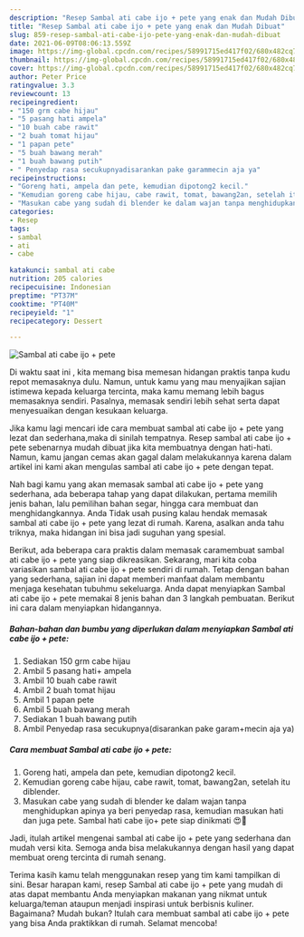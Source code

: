 ```yaml
---
description: "Resep Sambal ati cabe ijo + pete yang enak dan Mudah Dibuat"
title: "Resep Sambal ati cabe ijo + pete yang enak dan Mudah Dibuat"
slug: 859-resep-sambal-ati-cabe-ijo-pete-yang-enak-dan-mudah-dibuat
date: 2021-06-09T08:06:13.559Z
image: https://img-global.cpcdn.com/recipes/58991715ed417f02/680x482cq70/sambal-ati-cabe-ijo-pete-foto-resep-utama.jpg
thumbnail: https://img-global.cpcdn.com/recipes/58991715ed417f02/680x482cq70/sambal-ati-cabe-ijo-pete-foto-resep-utama.jpg
cover: https://img-global.cpcdn.com/recipes/58991715ed417f02/680x482cq70/sambal-ati-cabe-ijo-pete-foto-resep-utama.jpg
author: Peter Price
ratingvalue: 3.3
reviewcount: 13
recipeingredient:
- "150 grm cabe hijau"
- "5 pasang hati ampela"
- "10 buah cabe rawit"
- "2 buah tomat hijau"
- "1 papan pete"
- "5 buah bawang merah"
- "1 buah bawang putih"
- " Penyedap rasa secukupnyadisarankan pake garammecin aja ya"
recipeinstructions:
- "Goreng hati, ampela dan pete, kemudian dipotong2 kecil."
- "Kemudian goreng cabe hijau, cabe rawit, tomat, bawang2an, setelah itu diblender."
- "Masukan cabe yang sudah di blender ke dalam wajan tanpa menghidupkan apinya ya beri penyedap rasa, kemudian masukan hati dan juga pete. Sambal hati cabe ijo+ pete siap dinikmati 😍🤗"
categories:
- Resep
tags:
- sambal
- ati
- cabe

katakunci: sambal ati cabe 
nutrition: 205 calories
recipecuisine: Indonesian
preptime: "PT37M"
cooktime: "PT40M"
recipeyield: "1"
recipecategory: Dessert

---
```



![Sambal ati cabe ijo + pete](https://img-global.cpcdn.com/recipes/58991715ed417f02/680x482cq70/sambal-ati-cabe-ijo-pete-foto-resep-utama.jpg)

Di waktu  saat ini , kita memang bisa memesan hidangan praktis tanpa kudu repot memasaknya dulu. Namun, untuk kamu yang mau menyajikan sajian istimewa kepada keluarga tercinta, maka kamu memang lebih bagus memasaknya sendiri. Pasalnya, memasak sendiri lebih sehat serta dapat menyesuaikan dengan kesukaan keluarga.

Jika kamu lagi mencari ide cara membuat sambal ati cabe ijo + pete yang lezat dan sederhana,maka di sinilah tempatnya. Resep sambal ati cabe ijo + pete  sebenarnya mudah dibuat jika kita membuatnya dengan hati-hati. Namun, kamu jangan cemas akan gagal dalam melakukannya 
karena dalam artikel ini kami akan mengulas sambal ati cabe ijo + pete dengan tepat.  



Nah bagi kamu yang akan memasak sambal ati cabe ijo + pete yang sederhana, ada beberapa tahap yang dapat dilakukan, pertama memilih jenis bahan, lalu pemilihan bahan segar, hingga cara membuat dan menghidangkannya. Anda Tidak usah pusing kalau hendak memasak sambal ati cabe ijo + pete yang lezat di rumah. Karena, asalkan anda  tahu triknya, maka hidangan ini bisa jadi suguhan yang spesial.

Berikut, ada beberapa cara praktis  dalam memasak caramembuat sambal ati cabe ijo + pete yang siap dikreasikan. Sekarang, mari kita coba variasikan sambal ati cabe ijo + pete sendiri di rumah. Tetap dengan bahan yang sederhana, sajian ini dapat memberi manfaat dalam membantu menjaga kesehatan tubuhmu sekeluarga. Anda dapat menyiapkan Sambal ati cabe ijo + pete memakai 8 jenis bahan dan 3 langkah pembuatan. Berikut ini cara dalam menyiapkan hidangannya.

<!--inarticleads1-->

##### Bahan-bahan dan bumbu yang diperlukan dalam menyiapkan Sambal ati cabe ijo + pete:

1. Sediakan 150 grm cabe hijau
1. Ambil 5 pasang hati+ ampela
1. Ambil 10 buah cabe rawit
1. Ambil 2 buah tomat hijau
1. Ambil 1 papan pete
1. Ambil 5 buah bawang merah
1. Sediakan 1 buah bawang putih
1. Ambil  Penyedap rasa secukupnya(disarankan pake garam+mecin aja ya)




<!--inarticleads2-->

##### Cara membuat Sambal ati cabe ijo + pete:

1. Goreng hati, ampela dan pete, kemudian dipotong2 kecil.
1. Kemudian goreng cabe hijau, cabe rawit, tomat, bawang2an, setelah itu diblender.
1. Masukan cabe yang sudah di blender ke dalam wajan tanpa menghidupkan apinya ya beri penyedap rasa, kemudian masukan hati dan juga pete. Sambal hati cabe ijo+ pete siap dinikmati 😍🤗




Jadi, itulah artikel mengenai  sambal ati cabe ijo + pete  yang sederhana dan mudah versi kita. Semoga anda bisa melakukannya dengan hasil yang dapat membuat oreng tercinta di rumah senang. 

Terima kasih kamu telah menggunakan resep yang tim kami tampilkan di sini. Besar harapan kami, resep  Sambal ati cabe ijo + pete yang mudah di atas dapat membantu Anda menyiapkan makanan yang nikmat untuk keluarga/teman ataupun menjadi inspirasi untuk berbisnis kuliner. Bagaimana? Mudah bukan? Itulah cara membuat sambal ati cabe ijo + pete yang bisa Anda praktikkan di rumah. Selamat mencoba!

